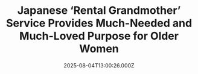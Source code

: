 ---
title: "Japanese ‘Rental Grandmother’ Service Provides Much-Needed and Much-Loved Purpose for Older Women"
date: 2025-08-04T13:00:26.000Z
category: Human Kindness
externalLink: "https://www.goodnewsnetwork.org/japanese-rental-grandmother-service-gives-much-needed-and-much-loved-work-to-older-women/"
image: ""
excerpt: "When a Japanese handyman contractor faced an oversaturated market, they turned to a pretty unusual solution: a ‘rent-a-grandma.’ With few other jobs available for women over 60 other than house cleaners, the company realized that for the same reason a person might want to hire a male handyman in his 60s during a homebuilding project, […] The post Japanese ‘Rental…"
---